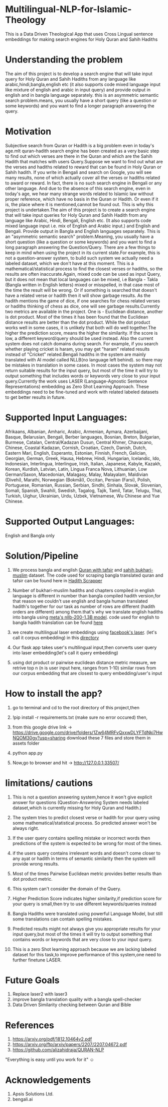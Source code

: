 # Multilingual-NLP-for-Islamic-Theology

This is a Data Driven Theological App that uses Cross Lingual  sentence embeddings for making search engines for Holy Quran and Sahih Hadiths

# Understanding the problem

The aim of this project is to develop a search engine that will take input query for Holy Quran and Sahih Hadiths from any language like arabic,hindi,bangla,english etc (it also supports code mixed language input like mixture of english and arabic in input query) and provide output in english and in bangla language separately. this is an asymmetric semantic search problem.means, you usually have a short query (like a question or some keywords) and you want to find a longer paragraph answering the query. 

# Motivation

Subjective search from Quran or Hadith is a big problem even in today's age.mlt quran-hadith search engine has been created as a very basic step to find out which verses are there in the Quran and which are the Sahih Hadith that matches with users Query.Suppose we want to find out what are the verses and hadiths related to reward that can be found in Holy Quran or Sahih hadith. If you write in Bengali and search on Google, you will see many results, none of which actually cover all the verses or hadiths related to  award or reward. In fact, there is no such search engine in Bengali or any other language. And due to the absence of this search engine, even in today's age, we hear many strange words related to Islamic law without proper reference, which have no basis in the Quran or Hadith. Or even if it is, the place where it is mentioned,cannot be found out. This is why this project is undertaken.The aim of this project is to create a search engine that will take input queries for Holy Quran and Sahih Hadith from any language like Arabic, Hindi, Bengali, English etc. (It also supports code mixed language input i.e. mix of English and Arabic input.) and English and Bengali. Provide output in Bangla and English languages separately. This is an "asymmetric semantic search" problem.Meaning, you usually have a short question (like a question or some keywords) and you want to find a long paragraph answering the Question/Query.
There are a few things to keep in mind when using the project in its current state.For example, this is not a question-answer system, to build such system we actually need a labeled dataset, which we don't have at this moment. This is a mathematical/statistical process to find the closest verses or hadiths, so the results are often inaccurate.Again, mixed code can be used as input Query, but it does not mean that local languages can be mixed, i.e Bangla - Takla (Bangla written in English letters) mixed or misspelled, in that case most of the time the result will be wrong. Or if something is searched that doesn't have a related verse or hadith then it will show garbage results. As the hadith mentions the game of dice, if one searches for chess related verses or hadiths thinking of chess as dice, one will see garbage results.Currently two metrics are available in the project. One is - Euclidean distance, another is dot product. Most of the times it has been found that the Euclidean distance results are better than the dot product. While the dot product works well in some cases, it is unlikely that both will do well together.The higher the prediction score, means the higher the similarity. If the score is low, a different keyword/query should be used instead. Also the current system does not catch domains during search. For example, if you search whether playing cricket is haram, you may get "haram" related results instead of "Cricket" related.Bengali hadiths in the system are mainly translated with AI model called NLLB(no language left behind). so there may be mistakes in translation in some cases.
In most cases the system may not return suitable results for the input query, but most of the time it will try to output something that includes words or keywords very close to your input query.Currently the work uses LASER (Language-Agnostic Sentence Representations) embedding as Zero Shot Learning Approach. These embeddings need to be fine-tuned and work with related labeled datasets to get better results in future.



# Supported Input Languages:

Afrikaans, Albanian, Amharic, Arabic, Armenian, Aymara, Azerbaijani, Basque, Belarusian, Bengali, Berber languages, Bosnian, Breton, Bulgarian, Burmese, Catalan, Central/Kadazan Dusun, Central Khmer, Chavacano, Chinese, Coastal Kadazan, Cornish, Croatian, Czech, Danish, Dutch, Eastern Mari, English, Esperanto, Estonian, Finnish, French, Galician, Georgian, German, Greek, Hausa, Hebrew, Hindi, Hungarian, Icelandic, Ido, Indonesian, Interlingua, Interlingue, Irish, Italian, Japanese, Kabyle, Kazakh, Korean, Kurdish, Latvian, Latin, Lingua Franca Nova, Lithuanian, Low German/Saxon, Macedonian, Malagasy, Malay, Malayalam, Maldivian (Divehi), Marathi, Norwegian (Bokmål), Occitan, Persian (Farsi), Polish, Portuguese, Romanian, Russian, Serbian, Sindhi, Sinhala, Slovak, Slovenian, Somali, Spanish, Swahili, Swedish, Tagalog, Tajik, Tamil, Tatar, Telugu, Thai, Turkish, Uighur, Ukrainian, Urdu, Uzbek, Vietnamese, Wu Chinese and Yue Chinese.

# Supported Output Languages:
English and Bangla only

# Solution/Pipeline

1. We process bangla and english [Quran with tafsir](https://www.kaggle.com/datasets/mobassir/bangla-quran-with-tafsir) and [sahih bukhari-muslim](https://www.kaggle.com/datasets/mobassir/en-bn-sahih-bukhari-muslim) dataset. The code used for scraping bangla translated quran and tafsir can be found here in [Hadith Scrapper](https://github.com/mnansary/hadith-srcapper)

2. Number of bukhari-muslim hadiths and chapters compiled in english language is different in number than bangla compiled hadith version,for that reason we couldn't use english and bangla human translated hadith's together for our task as number of rows are different (hadith orders are different) among them.that's why we translate english hadiths into bangla using [meta's nllb-200-1.3B model](https://ai.facebook.com/research/no-language-left-behind/). code used for english to bangla hadith translation can be found [here](https://github.com/mobassir94/Multilingual-NLP-for-Islamic-Theology/blob/main/demo_notebooks/nllb_en_bn_translator.ipynb)

3. we create multilingual laser embeddings using  [facebook's laser](https://engineering.fb.com/2019/01/22/ai-research/laser-multilingual-sentence-embeddings/). (let's call it corpus embedding) in this [directory](https://github.com/mobassir94/Multilingual-NLP-for-Islamic-Theology/tree/main/create%20laserembeddings)

4. Our flask app  takes user's multilingual input,then converts user query into laser embedding(let's call it query embedding)

5. using dot product or pairwise euclidean distance metric measure, we retrive top n (n is user input here, ranges from 1-10) similar rows from our corpus embedding that are closest to query embedding/user's input

# How to install the app?

1. go to terminal and cd to the root directory of this project,then

2. !pip install -r requirements.txt (make sure no error occured)
then,

3. from this google drive link -> https://drive.google.com/drive/folders/1Zw64MRFvQxxwDLYFTdNki7HwNQOM30gy?usp=sharing download these 7 files and store them in assets folder

4. python app.py

5. Now,go to browser and hit -> http://127.0.0.1:33507/

# limitations/ cautions

1. This is not a question answering system,hence it won't give explicit answer for questions (Question-Answering System needs labeled dataset,which is currently 
missing for Holy Quran and Hadith.)

2. The system tries to predict closest verse or hadith for your query using some mathematical/statistical process. So predicted answer won't be always right.

3. If the user query contains spelling mistake or incorrect words then predictions of the system is expected to be wrong for most of the times.

4. if the users query contains irrelevant words and doesn't come closer to any ayat or hadith in terms of semantic similarity then the system will provide wrong results.

5. Most of the times Pairwise Euclidean metric provides better results than dot product metric.

6. This system can't consider the domain of the Query.

7. Higher Prediction Score indicates higher similarity,if prediction score for your query is small,then try to use different keywords/queries instead

8. Bangla Hadiths were translated using powerful Language Model, but still some translations can contain spelling mistakes.

9. Predicted results might not always give you appropriate results for your input query,but most of the times it will try to output something that contains words or
keywords that are very close to your input query.

10. This is a zero Shot learning approach because we are lacking labeled dataset for this task,to improve performance of this system,one need to further finetune LASER.


# Future Goals

1. Replace laser2 with laser3
2. improve bangla translation quality with a bangla spell-checker
3. Data Driven Similarity checking between Quran and Bible

# References

1. https://arxiv.org/pdf/1812.10464v2.pdf
2. https://arxiv.org/ftp/arxiv/papers/2207/2207.04672.pdf
3. https://github.com/alizahidraja/QURAN-NLP

"Everything is easy until you work for it" ☺

# Acknowledgements

1. Apsis Solutions Ltd.
2. bengali.ai

